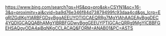 https://www.bing.com/search?qs=HS&pq=pro&sk=CSYN1&sc=16-3&q=proximity+ai&cvid=ba9d76e346f84d73879499fc93daa4cd&gs_lcrp=EgRlZGdlKgYIARBFGDsyBggAEEUYOTIGCAEQRRg7MgYIAhAAGEAyBggDEC4YQDIGCAQQABhAMgYIBRBFGDwyBggGEEUYPTIGCAcQRRg9MgYICBBFGEHSAQgyODA4ajBqNKgCCLACAQ&FORM=ANAB01&PC=ASTS
